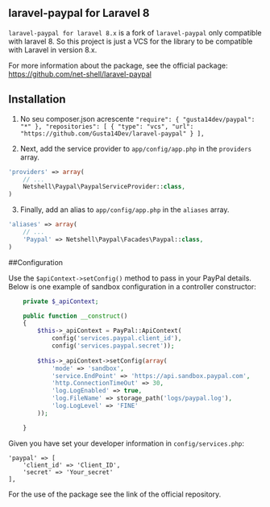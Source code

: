 ## laravel-paypal for Laravel 8

`laravel-paypal for laravel 8.x` is a fork of `laravel-paypal` only compatible with laravel 8. So this project is just a VCS for the library to be compatible with Laravel in version 8.x.

For more information about the package, see the official package: https://github.com/net-shell/laravel-paypal 

## Installation

1. No seu composer.json acrescente
`"require": {
        "gusta14dev/paypal": "*"
    },
 "repositories": [
        {
            "type": "vcs",
            "url": "https://github.com/Gusta14Dev/laravel-paypal"
        }
 ],`

2. Next, add the service provider to `app/config/app.php` in the `providers` array.

```php
'providers' => array(
    // ...
    Netshell\Paypal\PaypalServiceProvider::class,
)
```

3. Finally, add an alias to `app/config/app.php` in the `aliases` array.

```php
'aliases' => array(
    // ...
    'Paypal' => Netshell\Paypal\Facades\Paypal::class,
)
```
##Configuration

Use the `$apiContext->setConfig()` method to pass in your PayPal details.
Below is one example of sandbox configuration in a controller constructor:
```php
    private $_apiContext;

    public function __construct()
    {
        $this->_apiContext = PayPal::ApiContext(
            config('services.paypal.client_id'),
            config('services.paypal.secret'));
		
		$this->_apiContext->setConfig(array(
			'mode' => 'sandbox',
			'service.EndPoint' => 'https://api.sandbox.paypal.com',
			'http.ConnectionTimeOut' => 30,
			'log.LogEnabled' => true,
			'log.FileName' => storage_path('logs/paypal.log'),
			'log.LogLevel' => 'FINE'
		));

    }

```

Given you have set your developer information in `config/services.php`:
```
'paypal' => [
	'client_id' => 'Client_ID',
	'secret' => 'Your_secret'
],

```
For the use of the package see the link of the official repository.
